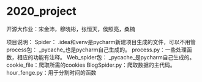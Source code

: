 # 2020_project
开源大作业：宋金沛，穆晓彬，张恒天，侯照亮，桑楠

项目说明：
Spider：
.idea和venv是pycharm新建项目生成的文件，可以不用管
process包：
	_pycache_也是pycharm自己生成的。
	process.py：一些处理函数，相应的功能有注释。
Web_spider包：
	_pycache_是pycharm自己生成的。
	cookie_file：爬取所需的cookies
	BlogSpider.py：爬取数据的主代码。
	hour_fenge.py：用于分割时间的函数

